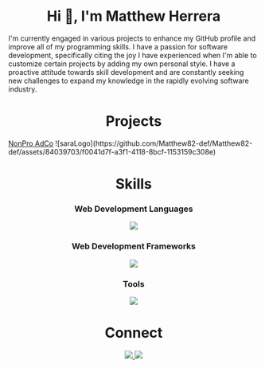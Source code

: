 <h1 align="center">Hi 👋, I'm Matthew Herrera</h1>
I'm currently engaged in various projects to enhance my GitHub profile and improve all of my programming skills. I have a passion for software development, specifically citing the joy I have experienced when I'm able to customize certain projects by adding my own personal style. I have a proactive attitude towards skill development and are constantly seeking new challenges to expand my knowledge in the rapidly evolving software industry.


<h1 align="center">Projects</h1>
 <a href="https://www.nonproadco.com/" target="_blank">NonPro AdCo</a>
![saraLogo](https://github.com/Matthew82-def/Matthew82-def/assets/84039703/f0041d7f-a3f1-4118-8bcf-1153159c308e)

                   
             
<h1 align="center">Skills</h1>





<h3 align="center">Web Development Languages</h3>

<p align="center">
  <a>
    <img src="https://skillicons.dev/icons?i=html,css,javascript,mysql" />
  </a>
</p>

<h3 align="center">Web Development Frameworks</h3>

<p align="center">
  <a>
    <img src="https://skillicons.dev/icons?i=react,jquery,express,tailwind" />
  </a>
</p>

<h3 align="center">Tools</h3>

<p align="center">
  <a>
    <img src="https://skillicons.dev/icons?i=vscode,nodejs,github,git" />
  </a>
</p>

<h1 align="center">Connect</h1>

<p align="center">
  <a href="https://twitter.com/MattHrr772757" target=blank_>
    <img src="https://skillicons.dev/icons?i=twitter" />
  </a>
  <a href="https://www.linkedin.com/in/matthew-herrera-806bb696/" target=blank_>
    <img src="https://skillicons.dev/icons?i=linkedin" />
  </a>
</p>
